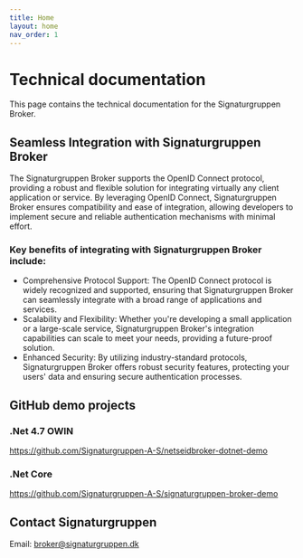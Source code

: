```yaml
---
title: Home
layout: home
nav_order: 1
---
```


# Technical documentation
This page contains the technical documentation for the Signaturgruppen Broker.

## Seamless Integration with Signaturgruppen Broker
The Signaturgruppen Broker supports the OpenID Connect protocol, providing a robust and flexible solution for integrating virtually any client application or service. By leveraging OpenID Connect, Signaturgruppen Broker ensures compatibility and ease of integration, allowing developers to implement secure and reliable authentication mechanisms with minimal effort.

### Key benefits of integrating with Signaturgruppen Broker include:

* Comprehensive Protocol Support: The OpenID Connect protocol is widely recognized and supported, ensuring that Signaturgruppen Broker can seamlessly integrate with a broad range of applications and services.
* Scalability and Flexibility: Whether you're developing a small application or a large-scale service, Signaturgruppen Broker's integration capabilities can scale to meet your needs, providing a future-proof solution.
* Enhanced Security: By utilizing industry-standard protocols, Signaturgruppen Broker offers robust security features, protecting your users' data and ensuring secure authentication processes.

## GitHub demo projects

### .Net 4.7 OWIN
<https://github.com/Signaturgruppen-A-S/netseidbroker-dotnet-demo>

### .Net Core
<https://github.com/Signaturgruppen-A-S/signaturgruppen-broker-demo>

## Contact Signaturgruppen
Email: <broker@signaturgruppen.dk>
